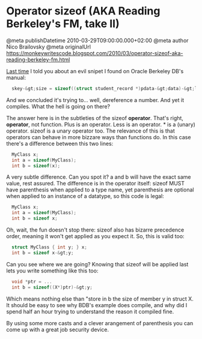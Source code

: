 # Operator sizeof (AKA Reading Berkeley's FM, take II)

@meta publishDatetime 2010-03-29T09:00:00.000+02:00
@meta author Nico Brailovsky
@meta originalUrl https://monkeywritescode.blogspot.com/2010/03/operator-sizeof-aka-reading-berkeley-fm.html

[Last time](/blog_md/2010/0326_ReadingBerkeley39sFM.md) I told you about an evil snipet I found on Oracle Berkeley DB's manual:

```c++
  skey-&gt;size = sizeof((struct student_record *)pdata-&gt;data)-&gt;last_name;
```

And we concluded it's trying to... well, dereference a number. And yet it compiles. What the hell is going on there?

The answer here is in the subtleties of the sizeof **operator**. That's right, **operator**, not function. Plus is an operator. Less is an operator. \* is a (unary) operator. sizeof is a unary operator too. The relevance of this is that operators can behave in more bizzare ways than functions do. In this case there's a difference between this two lines:

```c++
  MyClass x;
  int a = sizeof(MyClass);
  int b = sizeof(x);
```

A very subtle difference. Can you spot it? a and b will have the exact same value, rest assured. The difference is in the operator itself: sizeof MUST have parenthesis when applied to a type name, yet parenthesis are optional when applied to an instance of a datatype, so this code is legal:

```c++
  MyClass x;
  int a = sizeof(MyClass);
  int b = sizeof x;
```

Oh, wait, the fun doesn't stop there: sizeof also has bizarre precedence order, meaning it won't get applied as you expect it. So, this is valid too:

```c++
  struct MyClass { int y; } x;
  int b = sizeof x-&gt;y;
```

Can you see where we are going? Knowing that sizeof will be applied last lets you write something like this too:

```c++
  void *ptr = ...
  int b = sizeof((X*)ptr)-&gt;y;
```

Which means nothing else than "store in b the size of member y in struct X. It should be easy to see why BDB's example does compile, and why did I spend half an hour trying to understand the reason it compiled fine.

By using some more casts and a clever arangement of parenthesis you can come up with a great job security device.

